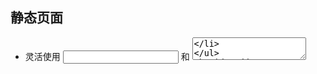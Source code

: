 ## 静态页面

- 灵活使用 <input/> 和 <textarea>

## Add resource 按扭逻辑

### 点击 Add resource 后显示 Input 表单，再次点击隐藏

⭐️ 用 v-if 控制组件显示/隐藏，设定一个 boolean 值，因为这个值需要几个组件共用，所以把它放在它们的父组件 App.vue 里

```js
//App.vue
const inputIsAppear = ref(false)
```

然后用 props 传递给子组件

```js
//Child1.vue
const props = defineProps({ inputIsAppear: Boolean })
```

因为 props 是 readonly，要在子组件操作 props 需要借助 emit：声明一个方法把 props 数据作为参数，通过 v-on 传递给 App.vue，在 App.vue 修改源数据，再由 ref 响应给子组件

```js
//Child1.vue
const emit = defineEmits(['toggleBoolean'])
// 点击按扭调用appearInputForm()
function appearInputForm() {
  emit('toggleBoolean', !props.inputIsAppear)
}
```

```js
//App.vue
<ThePanel
  :inputIsAppear="inputIsAppear"//把数据传递给子组件
  @toggleBoolean="toggleBoolean"//从子组件接收方法，利用方法的参数
/>
const toggleBoolean = (value) => {
  inputIsAppear.value = !value
}
```

⭐️ 把 Input 组件（StoredSources）引入 Panel 组件（ThePanel）中并使用（使用 Vue3 的 `<script setup>` 语法糖所以不用注册），`<InputResource v-if="props.inputIsAppear"/>`

### 显示 Input 表单时隐藏 StoredSources 组件

```js
//App.vue
<StoredSources
    :inputIsAppear="inputIsAppear"
    v-if="!inputIsAppear"
/>
```

## Stored sources 按扭逻辑

点击显示 StoredSources 组件

```js
//Child1.vue
<button @click="hideInputForm">Add resource</button>
...
const emit = defineEmits(['falseBoolean'])
function hideInputForm() {
  emit('falseBoolean', props.inputIsAppear)
}

//App.vue
<ThePanel
  @falseBoolean="falseBoolean"//从子组件接收方法，利用方法的参数
/>
const falseBoolean = () => {
  inputIsAppear.value = false
}
```

## Input Form Add 按扭逻辑

### 当任意一个 input/textarea 为空时，出现模态框

### 所有 input/textarea 不为空，把数据添加到储存数据的组件里

Input 组件传值给 Stored 是孙 -> 祖传值，用 Vuex4 的 store 在不同组件中共享数据

⭐️ 更新表单数据
安装 vuex `npm i vuex@4`
新建目录

```js
// src/store/index.js

import { createStore } from 'vuex'

export default createStore({
  // data，储存数据
  state() {
    return {
      title: 'd',
      description: '',
      link: '',
    }
  },
  // methods （同步），修改数据的地方
  mutations: {
    updateStoredValue(state, newValue) {
      state.title = newValue[0]
      state.description = newValue[1]
      state.link = newValue[2]
      console.log('newValue' + newValue)
    },
  },
  // methods 异步
  actions: {},
  // computed
  getters: {},
})
```

## Frameworks 列表

### 渲染已有数据

```js
//StoredSources.vue
```

## 森么

HTML5 <dialog open>元素：用于弹窗对话框，open 意味着可见，否则要借助 JS 让它显示
常配合 js 的 showModal()和 close()使用

```js
const modal = document.querySelector('dialog')

// 添加open属性，阻止用户与其它内容交互
modal.showModal()
// 添加open属性，允许用户与其它内容交互
modal.show()
// 移除open属性
modal.close()
```

